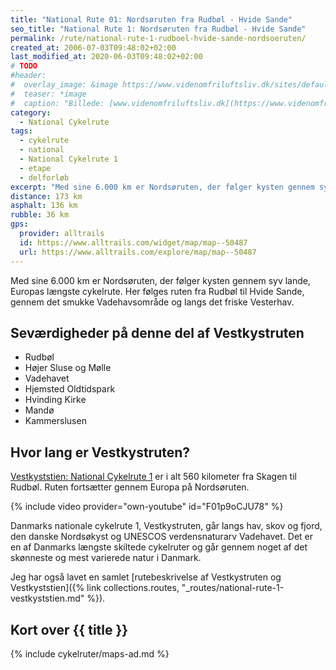 ```yaml
---
title: "National Rute 01: Nordsøruten fra Rudbøl - Hvide Sande"
seo_title: "National Rute 1: Nordsøruten fra Rudbøl - Hvide Sande"
permalink: /rute/national-rute-1-rudboel-hvide-sande-nordsoeruten/
created_at: 2006-07-03T09:48:02+02:00
last_modified_at: 2020-06-03T09:48:02+02:00
# TODO
#header:
#  overlay_image: &image https://www.videnomfriluftsliv.dk/sites/default/files/styles/content_pic/public/field/image/vestkyststien_1.jpg?itok=gpYyG2kV
#  teaser: *image
#  caption: "Billede: [www.videnomfriluftsliv.dk](https://www.videnomfriluftsliv.dk)"
category:
  - National Cykelrute
tags:
  - cykelrute
  - national
  - National Cykelrute 1
  - etape
  - delforløb
excerpt: "Med sine 6.000 km er Nordsøruten, der følger kysten gennem syv lande, Europas længste cykelrute. Her følges ruten fra Rudbøl til Hvide Sande, gennem det smukke Vadehavsområde og langs det friske Vesterhav."
distance: 173 km
asphalt: 136 km
rubble: 36 km
gps:
  provider: alltrails
  id: https://www.alltrails.com/widget/map/map--50487
  url: https://www.alltrails.com/explore/map/map--50487
---
```


Med sine 6.000 km er Nordsøruten, der følger kysten gennem syv lande, Europas længste cykelrute. Her følges ruten fra Rudbøl til Hvide Sande, gennem det smukke Vadehavsområde og langs det friske Vesterhav.

## Seværdigheder på denne del af Vestkystruten

- Rudbøl
- Højer Sluse og Mølle
- Vadehavet
- Hjemsted Oldtidspark
- Hvinding Kirke
- Mandø
- Kammerslusen

## Hvor lang er Vestkystruten?

[Vestkyststien: National Cykelrute 1](/rute/national-rute-1-vestkyststien/) er i alt 560 kilometer fra Skagen til Rudbøl. Ruten fortsætter gennem Europa på Nordsøruten.

{% include video provider="own-youtube" id="F01p9oCJU78" %}

Danmarks nationale cykelrute 1, Vestkystruten, går langs hav, skov og fjord, den danske Nordsøkyst og UNESCOS verdensnaturarv Vadehavet. Det er en af Danmarks længste skiltede cykelruter og går gennem noget af det skønneste og mest varierede natur i Danmark.

Jeg har også lavet en samlet [rutebeskrivelse af Vestkystruten og Vestkyststien]({% link collections.routes, "_routes/national-rute-1-vestkyststien.md" %}).

## Kort over {{ title }}

{% include cykelruter/maps-ad.md %}
